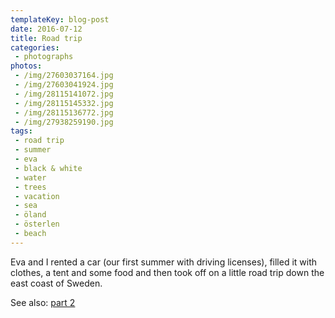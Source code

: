 ```yaml
---
templateKey: blog-post
date: 2016-07-12
title: Road trip
categories:
 - photographs
photos:
 - /img/27603037164.jpg
 - /img/27603041924.jpg
 - /img/28115141072.jpg
 - /img/28115145332.jpg
 - /img/28115136772.jpg
 - /img/27938259190.jpg
tags:
 - road trip
 - summer
 - eva
 - black & white
 - water
 - trees
 - vacation
 - sea
 - öland
 - österlen
 - beach
---
```


Eva and I rented a car (our first summer with driving licenses), filled it with clothes, a tent and some food and then took off on a little road trip down the east coast of Sweden.

See also: [part 2](/2016/07/18/road-trip-part-2/)
